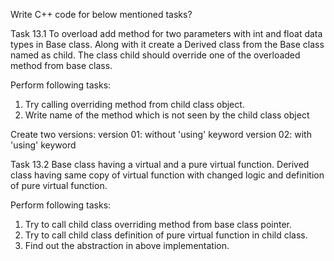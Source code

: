 Write C++ code for below mentioned tasks?

Task 13.1  To overload add method for two parameters with int and float data types in Base class. Along with it create a Derived class from the Base class named as child. The class child should override one of the overloaded method from base class.

Perform following tasks:
1.	Try calling overriding method from child class object.
2.	Write name of the method which is not seen by the child class object

Create two versions:
version 01: without 'using' keyword version 02: with 'using' keyword

Task 13.2 Base class having a virtual and a pure virtual function. Derived class having same copy of virtual function with changed logic and definition of pure virtual function.

Perform following tasks:
1.	Try to call child class overriding method from base class pointer.
2.	Try to call child class definition of pure virtual function in child class.
3.	Find out the abstraction in above implementation.
